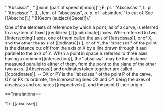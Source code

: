 '''Abscissa''', ''[[noun (part of speech)|noun]]''; E. pl. '''Abscissas''', L. pl. '''Absciss&aelig;'''. [L., fem. of ''abscissus'', p. p. of ''absindere'' to cut of. See [[Abscind]].] ''([[Geom (subject)|Geom]]).''

One of the elements of reference by which a point, as of a curve, is referred to a system of fixed [[rectilineal]] [[co&ouml;rdinate]] axes. When referred to two [[intersecting]] axes, one of them called the axis of [[abscissas]], or of X, and the other the axis of [[ordinate]]s]], or of Y, the ''abscissa'' of the point is the distance cut off from the axis of X by a line drawn through it and parallel to the axis of Y. When a point in space is referred to three axes having a common [[intersection]], the ''abscissa'' may be the distance measured parallel to either of them, from the point to the plane of the other two axes. [[Abscissas]] and ordinates taken together are called [[co&ouml;rdinates]]. -- OX or PY is the ''abscissa'' of the point P of the curve, OY or PX its ordinate, the intersecting lines OX and OY being the axes of abscissas and ordinates [[respectively]], and the point O their origin.

==Translations==

*fr: [[abscisse]]
